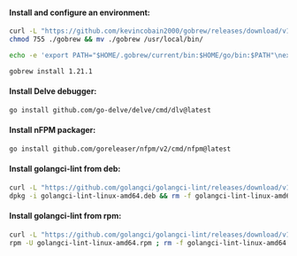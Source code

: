 #### Install and configure an environment:
```bash
curl -L "https://github.com/kevincobain2000/gobrew/releases/download/v1.8.7/gobrew-linux-amd64" -o gobrew && \
chmod 755 ./gobrew && mv ./gobrew /usr/local/bin/
```
```bash
echo -e 'export PATH="$HOME/.gobrew/current/bin:$HOME/go/bin:$PATH"\nexport GOROOT="$HOME/.gobrew/current/go"' >> ~/.bashrc
```
```bash
gobrew install 1.21.1
```

#### Install Delve debugger:
```bash
go install github.com/go-delve/delve/cmd/dlv@latest
```

#### Install nFPM packager:
```bash
go install github.com/goreleaser/nfpm/v2/cmd/nfpm@latest
```

#### Install golangci-lint from deb:
```bash
curl -L "https://github.com/golangci/golangci-lint/releases/download/v1.54.2/golangci-lint-1.54.2-linux-amd64.deb" -o golangci-lint-linux-amd64.deb && \
dpkg -i golangci-lint-linux-amd64.deb && rm -f golangci-lint-linux-amd64.deb
```

#### Install golangci-lint from rpm:
```bash
curl -L "https://github.com/golangci/golangci-lint/releases/download/v1.54.2/golangci-lint-1.54.2-linux-amd64.rpm" -o golangci-lint-linux-amd64.rpm && \
rpm -U golangci-lint-linux-amd64.rpm ; rm -f golangci-lint-linux-amd64.rpm
```

